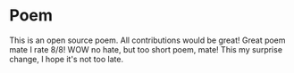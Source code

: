# Poem
This is an open source poem. All contributions would be great!
Great poem mate I rate 8/8!
WOW no hate, but too short poem, mate!
This my surprise change, I hope it's not too late.
